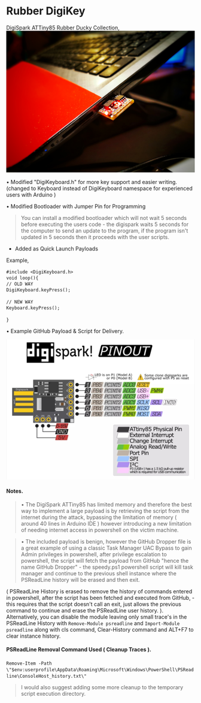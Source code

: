# Rubber DigiKey
DigiSpark ATTiny85 Rubber Ducky Collection,
![Screenshot](IMG_20220917_171442-01.jpeg)

• Modified "DigiKeyboard.h" for more key support and easier writing.   
(changed to Keyboard instead of DigiKeyboard namespace for experienced users with Arduino )     
   
• Modified Bootloader with Jumper Pin for Programming    
> You can install a modified bootloader which will not wait 5 seconds before executing the users code - the digispark waits 5 seconds for the computer to send an update to the program, if the program isn't updated in 5 seconds then it proceeds with the user scripts.   
- Added as Quick Launch Payloads   
  

Example, 
```
#include <DigiKeyboard.h>     
void loop(){
// OLD WAY
DigiKeyboard.keyPress();

// NEW WAY
Keyboard.keyPress();

}
```

• Example GitHub Payload & Script for Delivery.
   
  
![Screenshot](https://github.com/ElijahCuff/HW-018/blob/main/Screenshot_20220926_141531.jpg) 
#### Notes.     
   
        

> • The DigiSpark ATTiny85 has limited memory and therefore the best way to implement a large payload is by retrieving the script from the internet during the attack, bypassing the limitation of memory ( around 40 lines in Arduino IDE ) however introducing a new limitation of needing internet access in powershell on the victim machine.    
     
> • The included payload is benign, however the GitHub Dropper file is a great example of using a classic Task Manager UAC Bypass to gain Admin privileges in powershell, after privilege escalation to powershell, the script will fetch the payload from GitHub "hence the name GitHub Dropper" - the speedy.ps1 powershell script will kill task manager and continue to the previous shell instance where the PSReadLine history will be erased and then exit.
 
( PSReadLine History is erased to remove the history of commands entered in powershell, after the script has been fetched and executed from GitHub, - this requires that the script doesn't call an exit, just allows the previous command to continue and erase the PSReadLine user history. ).     
Alternatively, you can disable the module leaving only small trace's in the PSReadLine History with `Remove-Module psreadline` and `Import-Module psreadline` along with cls command, Clear-History command and ALT+F7 to clear instance history.
  
  
   
    

#### PSReadLine Removal Command Used ( Cleanup Traces ).   
`Remove-Item -Path \"$env:userprofile\AppData\Roaming\Microsoft\Windows\PowerShell\PSReadline\ConsoleHost_history.txt\"`      
> I would also suggest adding some more cleanup to the temporary script execution directory.    

    







  
  
   
